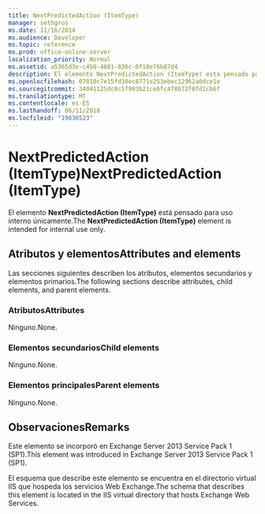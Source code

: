 ```yaml
---
title: NextPredictedAction (ItemType)
manager: sethgros
ms.date: 11/16/2014
ms.audience: Developer
ms.topic: reference
ms.prod: office-online-server
localization_priority: Normal
ms.assetid: a5365d3e-c450-4881-836c-0f18e76b87d4
description: El elemento NextPredictedAction (ItemType) está pensado para uso interno únicamente.
ms.openlocfilehash: 07010c7e15fd30ec8771e253ebec12962a0dce1e
ms.sourcegitcommit: 34041125dc8c5f993b21cebfc4f8b72f0fd2cb6f
ms.translationtype: MT
ms.contentlocale: es-ES
ms.lasthandoff: 06/11/2018
ms.locfileid: "19836523"
---
```

# <a name="nextpredictedaction-itemtype"></a><span data-ttu-id="c6fa9-103">NextPredictedAction (ItemType)</span><span class="sxs-lookup"><span data-stu-id="c6fa9-103">NextPredictedAction (ItemType)</span></span>

<span data-ttu-id="c6fa9-104">El elemento **NextPredictedAction (ItemType)** está pensado para uso interno únicamente.</span><span class="sxs-lookup"><span data-stu-id="c6fa9-104">The **NextPredictedAction (ItemType)** element is intended for internal use only.</span></span> 

## <a name="attributes-and-elements"></a><span data-ttu-id="c6fa9-105">Atributos y elementos</span><span class="sxs-lookup"><span data-stu-id="c6fa9-105">Attributes and elements</span></span>

<span data-ttu-id="c6fa9-106">Las secciones siguientes describen los atributos, elementos secundarios y elementos primarios.</span><span class="sxs-lookup"><span data-stu-id="c6fa9-106">The following sections describe attributes, child elements, and parent elements.</span></span>
  
### <a name="attributes"></a><span data-ttu-id="c6fa9-107">Atributos</span><span class="sxs-lookup"><span data-stu-id="c6fa9-107">Attributes</span></span>

<span data-ttu-id="c6fa9-108">Ninguno.</span><span class="sxs-lookup"><span data-stu-id="c6fa9-108">None.</span></span>
  
### <a name="child-elements"></a><span data-ttu-id="c6fa9-109">Elementos secundarios</span><span class="sxs-lookup"><span data-stu-id="c6fa9-109">Child elements</span></span>

<span data-ttu-id="c6fa9-110">Ninguno.</span><span class="sxs-lookup"><span data-stu-id="c6fa9-110">None.</span></span>
  
### <a name="parent-elements"></a><span data-ttu-id="c6fa9-111">Elementos principales</span><span class="sxs-lookup"><span data-stu-id="c6fa9-111">Parent elements</span></span>

<span data-ttu-id="c6fa9-112">Ninguno.</span><span class="sxs-lookup"><span data-stu-id="c6fa9-112">None.</span></span>
  
## <a name="remarks"></a><span data-ttu-id="c6fa9-113">Observaciones</span><span class="sxs-lookup"><span data-stu-id="c6fa9-113">Remarks</span></span>

<span data-ttu-id="c6fa9-114">Este elemento se incorporó en Exchange Server 2013 Service Pack 1 (SP1).</span><span class="sxs-lookup"><span data-stu-id="c6fa9-114">This element was introduced in Exchange Server 2013 Service Pack 1 (SP1).</span></span>
  
<span data-ttu-id="c6fa9-115">El esquema que describe este elemento se encuentra en el directorio virtual IIS que hospeda los servicios Web Exchange.</span><span class="sxs-lookup"><span data-stu-id="c6fa9-115">The schema that describes this element is located in the IIS virtual directory that hosts Exchange Web Services.</span></span>
  

